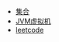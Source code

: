 - [集合](docs/Java/集合框架/Collections.md)
- [JVM虚拟机](docs/Java/JVM/JVM.md)
- [leetcode](docs/刷题/README.md)